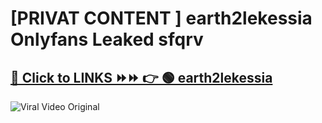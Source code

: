 
 # [PRIVAT CONTENT ] earth2lekessia Onlyfans Leaked sfqrv

## <h2><a href="https://clipsfans.com/earth2lekessia&ref=git">🔗 Click to LINKS ⏩⏩ 👉 🟢 earth2lekessia </a></h2>

<a href="https://clipsfans.com/earth2lekessia&ref=git" rel="nofollow" data-target="animated-image.originalLink"><img src="https://i.ibb.co.com/xMMVF88/686577567.gif" alt="Viral Video Original" style="max-width: 100%; display: inline-block;" data-target="animated-image.originalImage"></a>


